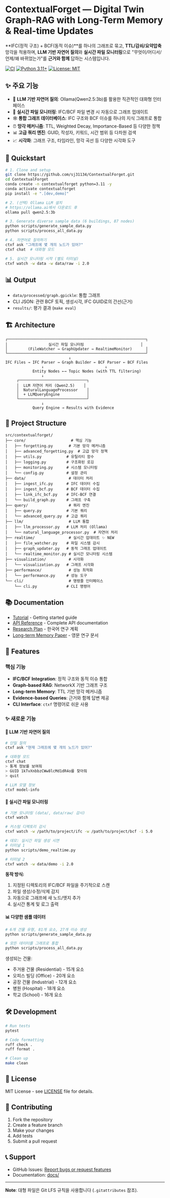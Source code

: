 # ContextualForget — Digital Twin Graph-RAG with Long-Term Memory & Real-time Updates

**IFC(정적 구조) + BCF(동적 이슈)**를 하나의 그래프로 묶고, **TTL/감쇠/요약압축** 망각을 적용하며,
**LLM 기반 자연어 질의**와 **실시간 파일 모니터링**으로 "무엇이/어디서/언제/왜 바뀌었는가"를
**근거와 함께** 답하는 시스템입니다.

[![CI](https://github.com/sj31134/ContextualForget/workflows/CI/badge.svg)](https://github.com/sj31134/ContextualForget/actions)
[![Python 3.11+](https://img.shields.io/badge/python-3.11+-blue.svg)](https://www.python.org/downloads/)
[![License: MIT](https://img.shields.io/badge/License-MIT-yellow.svg)](https://opensource.org/licenses/MIT)

## ✨ 주요 기능

- 🧠 **LLM 기반 자연어 질의**: Ollama(Qwen2.5:3b)를 활용한 직관적인 대화형 인터페이스
- 📡 **실시간 파일 모니터링**: IFC/BCF 파일 변경 시 자동으로 그래프 업데이트
- 🕸️ **통합 그래프 데이터베이스**: IFC 구조와 BCF 이슈를 하나의 지식 그래프로 통합
- ⏰ **망각 메커니즘**: TTL, Weighted Decay, Importance-Based 등 다양한 정책
- 📊 **고급 쿼리 엔진**: GUID, 작성자, 키워드, 시간 범위 등 다차원 검색
- 📈 **시각화**: 그래프 구조, 타임라인, 망각 곡선 등 다양한 시각화 도구

## 🚀 Quickstart

```bash
# 1. Clone and setup
git clone https://github.com/sj31134/ContextualForget.git
cd ContextualForget
conda create -n contextualforget python=3.11 -y
conda activate contextualforget
pip install -e ".[dev,demo]"

# 2. (선택) Ollama LLM 설치
# https://ollama.ai에서 다운로드 후
ollama pull qwen2.5:3b

# 3. Generate diverse sample data (6 buildings, 87 nodes)
python scripts/generate_sample_data.py
python scripts/process_all_data.py

# 4. 자연어로 질의하기
ctxf ask "그래프에 몇 개의 노드가 있어?"
ctxf chat  # 대화형 모드

# 5. 실시간 모니터링 시작 (별도 터미널)
ctxf watch -w data -w data/raw -i 2.0
```

## 📊 Output

- `data/processed/graph.gpickle`: 통합 그래프
- CLI JSON: 관련 BCF 토픽, 생성시각, IFC GUID로의 간선(근거)
- `results/`: 평가 결과 (`make eval`)

## 🏗️ Architecture

```
┌─────────────────────────────────────────────────────────────┐
│                  실시간 파일 모니터링                         │
│         (FileWatcher → GraphUpdater → RealtimeMonitor)      │
└─────────────────────────────────────────────────────────────┘
                            ↓
IFC Files → IFC Parser → Graph Builder ← BCF Parser ← BCF Files
                ↓                           ↓
            Entity Nodes ←→ Topic Nodes (with TTL filtering)
                ↓
     ┌──────────────────────────────┐
     │  LLM 자연어 처리 (Qwen2.5)    │
     │  NaturalLanguageProcessor    │
     │  + LLMQueryEngine            │
     └──────────────────────────────┘
                ↓
            Query Engine → Results with Evidence
```

## 📁 Project Structure

```
src/contextualforget/
├── core/                    # 핵심 기능
│   ├── forgetting.py       # 기본 망각 메커니즘
│   ├── advanced_forgetting.py  # 고급 망각 정책
│   ├── utils.py           # 유틸리티 함수
│   ├── logging.py         # 구조화된 로깅
│   ├── monitoring.py      # 시스템 모니터링
│   └── config.py          # 설정 관리
├── data/                   # 데이터 처리
│   ├── ingest_ifc.py      # IFC 데이터 수집
│   ├── ingest_bcf.py      # BCF 데이터 수집
│   ├── link_ifc_bcf.py    # IFC-BCF 연결
│   └── build_graph.py     # 그래프 구축
├── query/                  # 쿼리 엔진
│   ├── query.py           # 기본 쿼리
│   └── advanced_query.py  # 고급 쿼리
├── llm/                    # LLM 통합
│   ├── llm_processor.py   # LLM 처리 (Ollama)
│   └── natural_language_processor.py  # 자연어 처리
├── realtime/               # 실시간 업데이트 ✨ NEW
│   ├── file_watcher.py    # 파일 시스템 감시
│   ├── graph_updater.py   # 동적 그래프 업데이트
│   └── realtime_monitor.py # 실시간 모니터링 시스템
├── visualization/          # 시각화
│   └── visualization.py   # 그래프 시각화
├── performance/            # 성능 최적화
│   └── performance.py     # 성능 도구
└── cli/                    # 명령줄 인터페이스
    └── cli.py             # CLI 명령어
```

## 📚 Documentation

- [Tutorial](docs/tutorial.md) - Getting started guide
- [API Reference](docs/api_reference.md) - Complete API documentation
- [Research Plan](docs/research_plan.md) - 한국어 연구 계획
- [Long-term Memory Paper](docs/ltm_ifc_events.md) - 영문 연구 문서

## 🔧 Features

### 핵심 기능
- **IFC/BCF Integration**: 정적 구조와 동적 이슈 통합
- **Graph-based RAG**: NetworkX 기반 그래프 구조
- **Long-term Memory**: TTL 기반 망각 메커니즘
- **Evidence-based Queries**: 근거와 함께 답변 제공
- **CLI Interface**: `ctxf` 명령어로 쉬운 사용

### ✨ 새로운 기능

#### 🧠 LLM 기반 자연어 질의
```bash
# 단일 질의
ctxf ask "현재 그래프에 몇 개의 노드가 있어?"

# 대화형 모드
ctxf chat
> 통계 정보를 보여줘
> GUID 1kTvXnbbzCWw8lcMd1dR4o를 찾아줘
> quit

# LLM 모델 정보
ctxf model-info
```

#### 📡 실시간 파일 모니터링
```bash
# 기본 모니터링 (data/, data/raw/ 감시)
ctxf watch

# 커스텀 디렉토리 감시
ctxf watch -w /path/to/project/ifc -w /path/to/project/bcf -i 5.0

# 데모: 실시간 파일 생성 시연
# 터미널 1
python scripts/demo_realtime.py

# 터미널 2
ctxf watch -w data/demo -i 2.0
```

**동작 방식:**
1. 지정된 디렉토리의 IFC/BCF 파일을 주기적으로 스캔
2. 파일 생성/수정/삭제 감지
3. 자동으로 그래프에 새 노드/엣지 추가
4. 실시간 통계 및 로그 출력

#### 📊 다양한 샘플 데이터
```bash
# 6개 건물 유형, 81개 요소, 27개 이슈 생성
python scripts/generate_sample_data.py

# 모든 데이터를 그래프로 통합
python scripts/process_all_data.py
```

생성되는 건물:
- 주거용 건물 (Residential) - 15개 요소
- 오피스 빌딩 (Office) - 20개 요소
- 공장 건물 (Industrial) - 12개 요소
- 병원 (Hospital) - 18개 요소
- 학교 (School) - 16개 요소

## 🛠️ Development

```bash
# Run tests
pytest

# Code formatting
ruff check .
ruff format .

# Clean up
make clean
```

## 📄 License

MIT License - see [LICENSE](LICENSE) file for details.

## 🤝 Contributing

1. Fork the repository
2. Create a feature branch
3. Make your changes
4. Add tests
5. Submit a pull request

## 📞 Support

- GitHub Issues: [Report bugs or request features](https://github.com/sj31134/ContextualForget/issues)
- Documentation: [docs/](docs/)

---

**Note**: 대형 파일은 Git LFS 규칙을 사용합니다 (`.gitattributes` 참조).